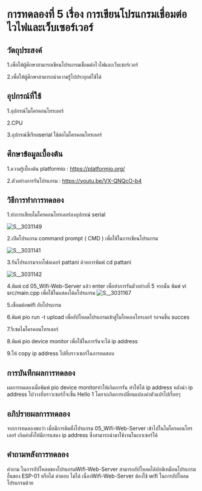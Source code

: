 
# การทดลองที่ 5 เรื่อง การเขียนโปรแกรมเชื่อมต่อไวไฟและเว็บเซอร์เวอร์
## วัตถุประสงค์
1.เพื่อให้ผู้ศึกษาสามารถเขียนโปรแกรมเชื่อมต่อไวไฟและเว็บเซอร์เวอร์

2.เพื่อให้ผู้ศึกษาสามารถนำความรู้ไปประยุกต์ใช้ได้

## อุปกรณ์ที่ใช้
1.อุปกรณ์ไมโครคอนโทรเลอร์

2.CPU

3.อุปกรณ์ซีเรียลserial ใช้ต่อไมโครคอนโทรเลอร์

## ศึกษาข้อมูลเบื้องต้น
 1.ความรู้เบื้องต้น platformio : https://platformio.org/
 
 2.ตัวอย่างการรันโปรแกรม : https://youtu.be/VX-QNQcO-b4
 
 ## วิธีการทำการทดลอง
 1.ทำการเสียบไมโครคอนโทรเลอร์ลงอุปกรณ์ serial  

![S__3031149](https://user-images.githubusercontent.com/80879549/112361432-f46bf200-8d05-11eb-9a3f-778f9d3aa94b.jpg)

2.เปิดโปรแกรม command prompt ( CMD ) เพื่อใช้ในการเขียนโปรแกรม

![S__3031141](https://user-images.githubusercontent.com/80879549/112360507-fa150800-8d04-11eb-8c65-759c7a793f66.jpg)

3.รันโปรแกรมจากโฟลเดอร์ pattani ด้วยการพิมพ์ cd pattani

![S__3031142](https://user-images.githubusercontent.com/80879549/112360559-09945100-8d05-11eb-9b23-7b3a6ae71765.jpg)

4.พิมพ์ cd 05_Wifi-Web-Server แล้ว enter เพื่อทำการรันตัวอย่างที่ 5 จากนั้น พิมพ์ vi src/main.cpp เพื่อใช้ในแสดงโค้ดโปรแกรม
![S__3031167](https://user-images.githubusercontent.com/80879549/112391176-1a0af280-8d2a-11eb-933c-ef069a9e35b2.jpg)

5.เชื่อมต่อwifi กับโปรแกรม

6.พิมพ์ pio run -t upload เพื่ออัปโหลดโปรแกรมเข้าสู่ไมโทคอลโทรเลอร์ รอจนขึ้น succes

7.รีเซตไมโครคอนโทรเลอร์

8.พิมพ์ pio device monitor เพื่อใช้ในการรันจะได้ ip address

9.ให้ copy ip address ไปที่บราวเซอร์ในการทดสอบ 

## การบันทึกผลการทดลอง
ผลการทดลองเมื่อพิมพ์ pio device monitorทำให้เกิดการรัน ทำให้ได้ ip address หลังนำ ip address ไปวางที่บราวเซอร์ก็จะขึ้น Hello 1 โดยจะเกิดการเปลี่ยนแปลงค่าตัวแปรไปเรื่อยๆ

## อภิปรายผลการทดลอง
จากการทดลองพบว่า เมื่อมีการติดตั้งโปรแกรม 05_Wifi-Web-Server เข้าไปในไมโครคอนโทรเลอร์ เกิดคำสั่งให้มีการแสดง ip address ซึ่งสามารถนำมาใช้งานในเบาเซอร์ได้

## คำถามหลังการทดลอง
คำถาม ในการอัปโหลดของโปรแกรมWifi-Web-Server สามารถอัปโหลดได้ปกติเหมือนโปรแกรมอื่นของ  ESP-01 หรือไม่
คำตอบ ไม่ได้ เนื่องWifi-Web-Server ต้องใช้ wifi ในการอัปโหลดโปรแกรมด้วย


